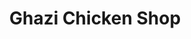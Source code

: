 ---
title: "Ghazi Chicken Shop"
url: /karachi/ghazi-chicken-shop-r5q8-w8q-unnamed-road-k-area-sherabad-colony-sector-36-a-landhi-town/
shop: Supermarkt
---